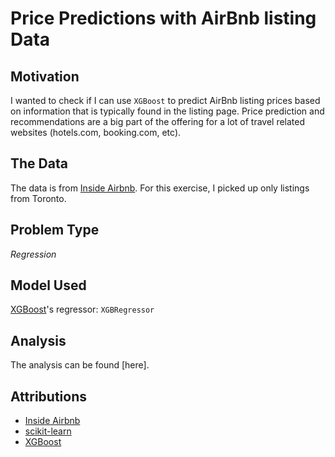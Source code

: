 # Price Predictions with AirBnb listing Data

## Motivation
I wanted to check if I can use `XGBoost` to predict AirBnb listing prices based on information that is typically found in the listing page. Price prediction and recommendations are a big part of the offering for a lot of travel related websites (hotels.com, booking.com, etc). 

## The Data
The data is from [Inside Airbnb](http://insideairbnb.com/about.html). For this exercise, I picked up only listings from Toronto.

## Problem Type
_Regression_

## Model Used
[XGBoost](https://xgboost.readthedocs.io/en/latest/)'s regressor: `XGBRegressor`

## Analysis

The analysis can be found [here].

## Attributions
- [Inside Airbnb](http://insideairbnb.com/about.html)
- [scikit-learn](https://scikit-learn.org/stable/)
- [XGBoost](https://xgboost.readthedocs.io/en/latest/)